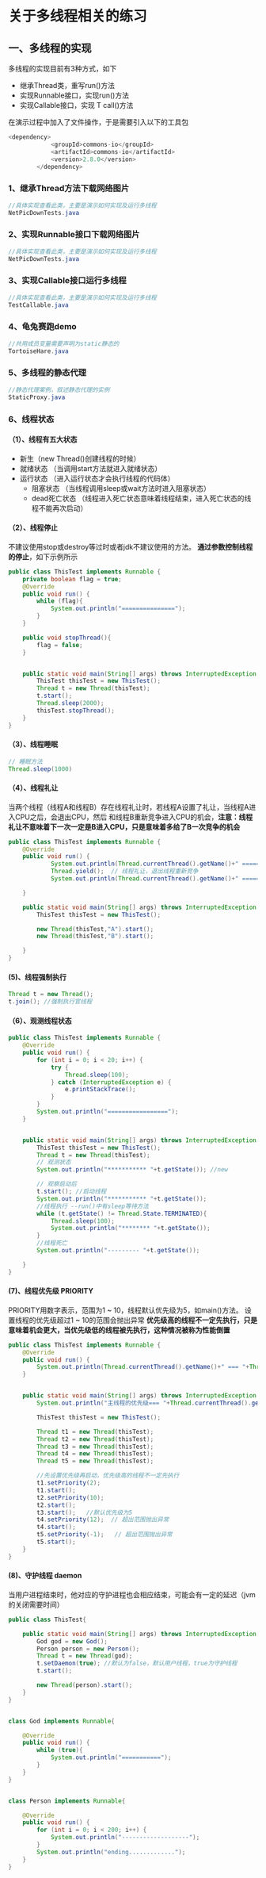 # 关于多线程相关的练习

## 一、多线程的实现
多线程的实现目前有3种方式，如下
- 继承Thread类，重写run()方法
- 实现Runnable接口，实现run()方法
- 实现Callable<T>接口，实现 T call()方法

在演示过程中加入了文件操作，于是需要引入以下的工具包
```java
<dependency>
            <groupId>commons-io</groupId>
            <artifactId>commons-io</artifactId>
            <version>2.8.0</version>
        </dependency>
```

### 1、继承Thread方法下载网络图片
````java
//具体实现查看此类，主要是演示如何实现及运行多线程
NetPicDownTests.java
````

### 2、实现Runnable接口下载网络图片
````java
//具体实现查看此类，主要是演示如何实现及运行多线程
NetPicDownTests.java
````

### 3、实现Callable<T>接口运行多线程
````java
//具体实现查看此类，主要是演示如何实现及运行多线程
TestCallable.java
````

### 4、龟兔赛跑demo
```java
//共用成员变量需要声明为static静态的
TortoiseHare.java
```

### 5、多线程的静态代理
````java
//静态代理案例，叙述静态代理的实例
StaticProxy.java
````

### 6、线程状态

#### （1）、线程有五大状态
- 新生（new Thread()创建线程的时候）
- 就绪状态 （当调用start方法就进入就绪状态）
- 运行状态  （进入运行状态才会执行线程的代码体）
   - 阻塞状态 （当线程调用sleep或wait方法时进入阻塞状态）
   - dead死亡状态  （线程进入死亡状态意味着线程结束，进入死亡状态的线程不能再次启动）

#### （2）、线程停止
不建议使用stop或destroy等过时或者jdk不建议使用的方法。
**通过参数控制线程的停止**，如下示例所示

```java
public class ThisTest implements Runnable {
    private boolean flag = true;
    @Override
    public void run() {
        while (flag){
            System.out.println("===============");
        }
    }

    public void stopThread(){
        flag = false;
    }


    public static void main(String[] args) throws InterruptedException {
        ThisTest thisTest = new ThisTest();
        Thread t = new Thread(thisTest);
        t.start();
        Thread.sleep(2000);
        thisTest.stopThread();
    }
}
```

#### （3）、线程睡眠
```java
// 睡眠方法
Thread.sleep(1000)
```

####  （4）、线程礼让
当两个线程（线程A和线程B）存在线程礼让时，若线程A设置了礼让，当线程A进入CPU之后，会退出CPU，然后
和线程B重新竞争进入CPU的机会，**注意：线程礼让不意味着下一次一定是B进入CPU，只是意味着多给了B一次竞争的机会**

```java
public class ThisTest implements Runnable {
    @Override
    public void run() {
            System.out.println(Thread.currentThread().getName()+" ===============开始执行");
            Thread.yield();  // 线程礼让，退出线程重新竞争
            System.out.println(Thread.currentThread().getName()+" ===============开始执行");

    }

    public static void main(String[] args) throws InterruptedException {
        ThisTest thisTest = new ThisTest();

        new Thread(thisTest,"A").start();
        new Thread(thisTest,"B").start();

    }
}
```

#### (5)、线程强制执行
```java
Thread t = new Thread();
t.join(); //强制执行官线程
```

#### （6）、观测线程状态
```java
public class ThisTest implements Runnable {
    @Override
    public void run() {
        for (int i = 0; i < 20; i++) {
            try {
                Thread.sleep(100);
            } catch (InterruptedException e) {
                e.printStackTrace();
            }
        }
        System.out.println("=================");
    }


    public static void main(String[] args) throws InterruptedException {
        ThisTest thisTest = new ThisTest();
        Thread t = new Thread(thisTest);
        // 观测状态
        System.out.println("*********** "+t.getState()); //new

        // 观察启动后
        t.start(); //启动线程
        System.out.println("*********** "+t.getState());
        //线程执行 --run()中有sleep等待方法
        while (t.getState() != Thread.State.TERMINATED){
            Thread.sleep(100);
            System.out.println("******** "+t.getState());
        }
        //线程死亡
        System.out.println("--------- "+t.getState());

    }
}
```


#### (7)、线程优先级 PRIORITY
PRIORITY用数字表示，范围为1 ~ 10，线程默认优先级为5，如main()方法。
设置线程的优先级超过1 ~ 10的范围会抛出异常
**优先级高的线程不一定先执行，只是意味着机会更大，当优先级低的线程被先执行，这种情况被称为性能倒置**

```java
public class ThisTest implements Runnable {
    @Override
    public void run() {
        System.out.println(Thread.currentThread().getName()+" === "+Thread.currentThread().getPriority());
    }


    public static void main(String[] args) throws InterruptedException {
        System.out.println("主线程的优先级=== "+Thread.currentThread().getPriority());

        ThisTest thisTest = new ThisTest();

        Thread t1 = new Thread(thisTest);
        Thread t2 = new Thread(thisTest);
        Thread t3 = new Thread(thisTest);
        Thread t4 = new Thread(thisTest);
        Thread t5 = new Thread(thisTest);

        //先设置优先级再启动，优先级高的线程不一定先执行
        t1.setPriority(2);
        t1.start();
        t2.setPriority(10);
        t2.start();
        t3.start();   //默认优先级为5
        t4.setPriority(12);  // 超出范围抛出异常
        t4.start();
        t5.setPriority(-1);   // 超出范围抛出异常
        t5.start();
    }
}
``` 

#### (8)、守护线程 daemon
当用户进程结束时，他对应的守护进程也会相应结束，可能会有一定的延迟（jvm的关闭需要时间）

````java
public class ThisTest{

    public static void main(String[] args) throws InterruptedException {
        God god = new God();
        Person person = new Person();
        Thread t = new Thread(god);
        t.setDaemon(true); //默认为false，默认用户线程，true为守护线程
        t.start();

        new Thread(person).start();
    }
}


class God implements Runnable{

    @Override
    public void run() {
        while (true){
            System.out.println("===========");
        }
    }
}


class Person implements Runnable{

    @Override
    public void run() {
        for (int i = 0; i < 200; i++) {
            System.out.println("-------------------");
        }
        System.out.println("ending.............");
    }
}
````


